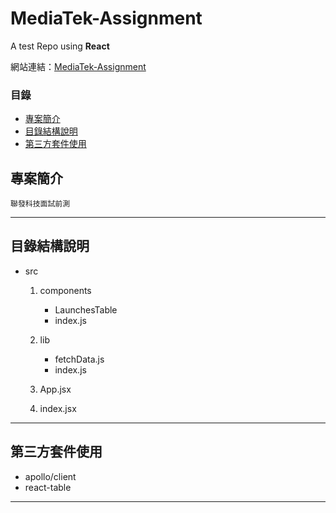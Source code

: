 # MediaTek-Assignment

A test Repo using **React**

網站連結：[MediaTek-Assignment](https://mediatek-assignment.vercel.app/)

### 目錄

- [專案簡介](#專案簡介)
- [目錄結構說明](#目錄結構說明)
- [第三方套件使用](#第三方套件使用)

## 專案簡介

```
聯發科技面試前測
```

---

## 目錄結構說明

- src

  1. components

     - LaunchesTable
     - index.js

  2. lib

     - fetchData.js
     - index.js

  3. App.jsx

  4. index.jsx

---

## 第三方套件使用

- apollo/client
- react-table

---

